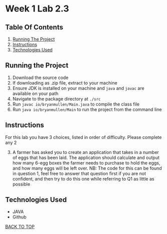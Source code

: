 # Week 1 Lab 2.3

## Table Of Contents

1. [Running The Project](#running-the-project)
2. [Instructions](#instructions)
3. [Technologies Used](#technologies-used)

## Running the Project
1. Download the source code
2. If downloading as .zip file, extract to your machine
3. Ensure JDK is installed on your machine and `java` and `javac` are available on your path
4. Navigate to the package directory at `./src`
5. Run `javac io/bryanmullen/Main.java` to compile the class file
6. Run `java io/bryanmullen/Main` to run the project from the command line

## Instructions

For this lab you have 3 choices, listed in order of difficulty. Please complete
any 2

3. A farmer has asked you to
   create an application that takes in a number of eggs that has been laid. The
   application should calculate and output how many 6-egg boxes the farmer needs to
   purchase to hold the eggs, and how many eggs will be left over. NB: The code for
   this can be found in question 1, feel free to answer that question first if you
   are not confident, and then try to do this one while referring to Q1 as little
   as possible

## Technologies Used
- JAVA
- Github

[BACK TO TOP](#week-1-lab-2.3)


